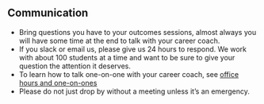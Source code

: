 ## Communication
* Bring questions you have to your outcomes sessions, almost always you will have some time at the end to talk with your career coach.
* If you slack or email us, please give us 24 hours to respond. We work with about 100 students at a time and want to be sure to give your question the attention it deserves. 
* To learn how to talk one-on-one with your career coach, see [office hours and one-on-ones](//one-on-ones.md)
* Please do not just drop by without a meeting unless it’s an emergency. 

